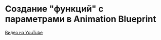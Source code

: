 ﻿# Создание "функций" с параметрами в Animation Blueprint 

[Видео на YouTube](https://www.youtube.com/watch?v=hpZEGFimGYA)